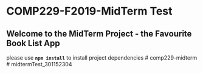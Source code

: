 # COMP229-F2019-MidTerm Test

## Welcome to the MidTerm Project - the Favourite Book List App

please use **`npm install`** to install project dependencies
#   c o m p 2 2 9 - m i d t e r m  
 #   m i d t e r m T e s t _ 3 0 1 1 5 2 3 0 4  
 